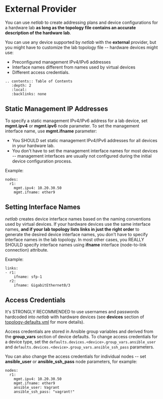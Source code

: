 # External Provider

You can use *netlab* to create addressing plans and device configurations for a hardware lab **as long as the topology file contains an accurate description of the hardware lab**. 

You can use any device supported by *netlab* with the **external** provider, but you might have to customize the lab topology file -- hardware devices might use:

* Preconfigured management IPv4/IPv6 addresses
* Interface names different from names used by virtual devices
* Different access credentials.

```eval_rst
.. contents:: Table of Contents
   :depth: 2
   :local:
   :backlinks: none
```

## Static Management IP Addresses

To specify a static management IPv4/IPv6 address for a lab device, set **mgmt.ipv4** or **mgmt.ipv6** node parameter. To set the management interface name, use **mgmt.ifname** parameter:

* You SHOULD set static management IPv4/IPv6 addresses for all devices in your hardware lab.
* You don't have to set the management interface names for most devices -- management interfaces are usually not configured during the initial device configuration process.

Example:

```
nodes:
  r1:
    mgmt.ipv4: 10.20.30.50
    mgmt.ifname: ether9
```

## Setting Interface Names

*netlab* creates device interface names based on the naming conventions used by virtual devices. If your hardware devices use the same interface names, **and if your lab topology lists links in just the right order** to generate the desired device interface names, you don't have to specify interface names in the lab topology. In most other cases, you REALLY SHOULD specify interface names using **ifname** interface (node-to-link connection) attribute.

Example:

```
links:
- r1:
    ifname: sfp-1
  r2:
    ifname: GigabitEthernet0/3
```

## Access Credentials

It's STRONGLY RECOMMENDED to use usernames and passwords hardcoded into *netlab* with hardware devices (see **devices** section of [topology-defaults.yml](https://github.com/ipspace/netlab/blob/master/netsim/topology-defaults.yml) for more details).

Access credentials are stored in Ansible group variables and derived from the **group_vars** section of device defaults.
To change access credentials for a device type, set the `defaults.devices.<device>.group_vars.ansible_user` and `defaults.devices.<device>.group_vars.ansible_ssh_pass` parameters.

You can also change the access credentials for individual nodes -- set **ansible_user** or **ansible_ssh_pass** node parameters, for example:

```
nodes:
  r1:
    mgmt.ipv4: 10.20.30.50
    mgmt.ifname: ether9
    ansible_user: Vagrant
    ansible_ssh_pass: "vagrant!"
```
